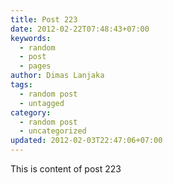 ```yaml
---
title: Post 223
date: 2012-02-22T07:48:43+07:00
keywords:
  - random
  - post
  - pages
author: Dimas Lanjaka
tags:
  - random post
  - untagged
category:
  - random post
  - uncategorized
updated: 2012-02-03T22:47:06+07:00
---
```

This is content of post 223